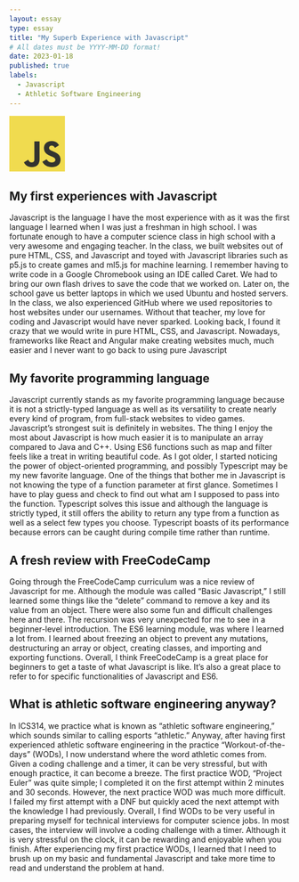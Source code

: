 ```yaml
---
layout: essay
type: essay
title: "My Superb Experience with Javascript"
# All dates must be YYYY-MM-DD format!
date: 2023-01-18
published: true
labels:
  - Javascript
  - Athletic Software Engineering
---
```


<img width="100px" class="rounded float-start pe-4" src="../img/javascript-logo.png">

## My first experiences with Javascript

Javascript is the language I have the most experience with as it was the first language I learned when I was just a freshman in high school. I was fortunate enough to have a computer science class in high school with a very awesome and engaging teacher. In the class, we built websites out of pure HTML, CSS, and Javascript and toyed with Javascript libraries such as p5.js to create games and ml5.js for machine learning. I remember having to write code in a Google Chromebook using an IDE called Caret. We had to bring our own flash drives to save the code that we worked on. Later on, the school gave us better laptops in which we used Ubuntu and hosted servers. In the class, we also experienced GitHub where we used repositories to host websites under our usernames. Without that teacher, my love for coding and Javascript would have never sparked. Looking back, I found it crazy that we would write in pure HTML, CSS, and Javascript. Nowadays, frameworks like React and Angular make creating websites much, much easier and I never want to go back to using pure Javascript

## My favorite programming language

Javascript currently stands as my favorite programming language because it is not a strictly-typed language as well as its versatility to create nearly every kind of program, from  full-stack websites to video games. Javascript’s strongest suit is definitely in websites. The thing I enjoy the most about Javascript is how much easier it is to manipulate an array compared to Java and C++. Using ES6 functions such as map and filter feels like a treat in writing beautiful code. As I got older, I started noticing the power of object-oriented programming, and possibly Typescript may be my new favorite language. One of the things that bother me in Javascript is not knowing the type of a function parameter at first glance. Sometimes I have to play guess and check to find out what am I supposed to pass into the function. Typescript solves this issue and although the language is strictly typed, it still offers the ability to return any type from a function as well as a select few types you choose. Typescript boasts of its performance because errors can be caught during compile time rather than runtime.

## A fresh review with FreeCodeCamp

Going through the FreeCodeCamp curriculum was a nice review of Javascript for me. Although the module was called “Basic Javascript,” I still learned some things like the “delete” command to remove a key and its value from an object. There were also some fun and difficult challenges here and there. The recursion was very unexpected for me to see in a beginner-level introduction. The ES6 learning module, was where I learned a lot from. I learned about freezing an object to prevent any mutations, destructuring an array or object, creating classes, and importing and exporting functions. Overall, I think FreeCodeCamp is a great place for beginners to get a taste of what Javascript is like. It’s also a great place to refer to for specific functionalities of Javascript and ES6. 

## What is athletic software engineering anyway?

In ICS314, we practice what is known as “athletic software engineering,” which sounds similar to calling esports “athletic.” Anyway, after having first experienced athletic software engineering in the practice “Workout-of-the-days” (WODs), I now understand where the word athletic comes from. Given a coding challenge and a timer, it can be very stressful, but with enough practice, it can become a breeze. The first practice WOD, “Project Euler” was quite simple; I completed it on the first attempt within 2 minutes and 30 seconds. However, the next practice WOD was much more difficult. I failed my first attempt with a DNF but quickly aced the next attempt with the knowledge I had previously. Overall, I find WODs to be very useful in preparing myself for technical interviews for computer science jobs. In most cases, the interview will involve a coding challenge with a timer. Although it is very stressful on the clock, it can be rewarding and enjoyable when you finish. After experiencing my first practice WODs, I learned that I need to brush up on my basic and fundamental Javascript and take more time to read and understand the problem at hand.
